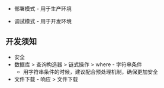 - 部署模式 - 用于生产环境

- 调试模式 - 用于开发环境

## 开发须知

- 安全
- 数据库 > 查询构造器 > 链式操作 > where - 字符串条件
  - 用字符串条件的时候，建议配合预处理机制，确保更加安全
- 文件下载 - 响应 > 文件下载
